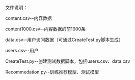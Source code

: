 文件说明：

content.csv--内容数据

content1000.csv--内容数据的前1000条

data.csv--用户访问数据（可通过CreateTest.py脚本生成）

users.csv--用户

CreateTest.py--创建测试数据脚本，包括users.csv、data.csv

Recommedation.py--训练推荐模型、测试模型
